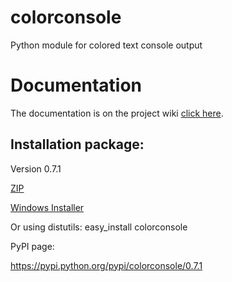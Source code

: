 colorconsole
============

Python module for colored text console output

Documentation
=============

The documentation is on the project wiki [click here](https://github.com/lskbr/colorconsole/wiki).

Installation package:
---------------------
Version 0.7.1

[ZIP](https://drive.google.com/uc?export=download&id=0B09NLGtyRsEqUUFqS3Z1QVZVVFU)

[Windows Installer](https://drive.google.com/uc?export=download&id=0B09NLGtyRsEqSE5iNmtuNk5hN1U)

Or using distutils:
easy_install colorconsole

PyPI page:

https://pypi.python.org/pypi/colorconsole/0.7.1
